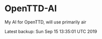 # OpenTTD-AI
My AI for OpenTTD, will use primarily air

Latest backup: Sun Sep 15 13:35:01 UTC 2019
